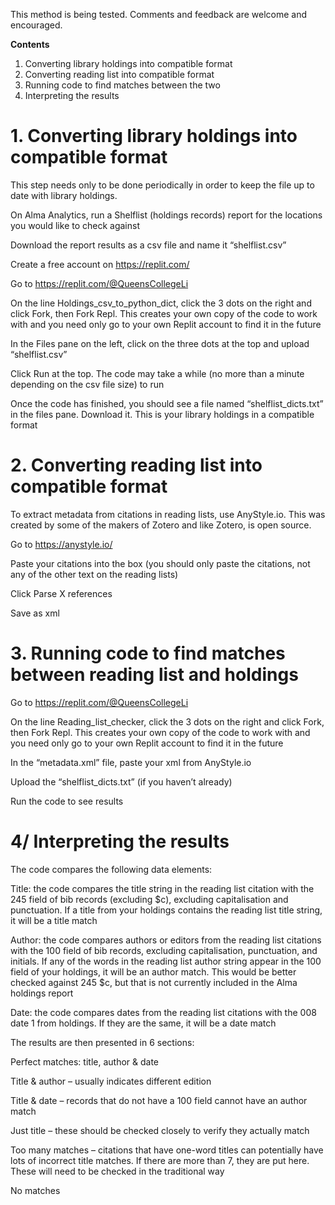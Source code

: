 This method is being tested. Comments and feedback are welcome and encouraged.

**Contents**
1.	Converting library holdings into compatible format
2.	Converting reading list into compatible format
3.	Running code to find matches between the two
4.  Interpreting the results

# 1. Converting library holdings into compatible format
This step needs only to be done periodically in order to keep the file up to date with library holdings.

On Alma Analytics, run a Shelflist (holdings records) report for the locations you would like to check against

Download the report results as a csv file and name it “shelflist.csv”

Create a free account on https://replit.com/

Go to https://replit.com/@QueensCollegeLi

On the line Holdings_csv_to_python_dict, click the 3 dots on the right and click Fork, then Fork Repl. This creates your own copy of the code to work with and you need only go to your own Replit account to find it in the future

In the Files pane on the left, click on the three dots at the top and upload “shelflist.csv”

Click Run at the top. The code may take a while (no more than a minute depending on the csv file size) to run

Once the code has finished, you should see a file named “shelflist_dicts.txt” in the files pane. Download it. This is your library holdings in a compatible format

# 2. Converting reading list into compatible format
To extract metadata from citations in reading lists, use AnyStyle.io. This was created by some of the makers of Zotero and like Zotero, is open source.

Go to https://anystyle.io/

Paste your citations into the box (you should only paste the citations, not any of the other text on the reading lists)

Click Parse X references

Save as xml

# 3. Running code to find matches between reading list and holdings
Go to https://replit.com/@QueensCollegeLi

On the line Reading_list_checker, click the 3 dots on the right and click Fork, then Fork Repl. This creates your own copy of the code to work with and you need only go to your own Replit account to find it in the future

In the “metadata.xml” file, paste your xml from AnyStyle.io

Upload the “shelflist_dicts.txt” (if you haven’t already)

Run the code to see results

# 4/ Interpreting the results
The code compares the following data elements:

Title: the code compares the title string in the reading list citation with the 245 field of bib records (excluding $c), excluding capitalisation and punctuation. If a title from your holdings contains the reading list title string, it will be a title match

Author: the code compares authors or editors from the reading list citations with the 100 field of bib records, excluding capitalisation, punctuation, and initials. If any of the words in the reading list author string appear in the 100 field of your holdings, it will be an author match. This would be better checked against 245 $c, but that is not currently included in the Alma holdings report

Date: the code compares dates from the reading list citations with the 008 date 1 from holdings. If they are the same, it will be a date match

The results are then presented in 6 sections:

Perfect matches: title, author & date

Title & author – usually indicates different edition

Title & date – records that do not have a 100 field cannot have an author match

Just title – these should be checked closely to verify they actually match

Too many matches – citations that have one-word titles can potentially have lots of incorrect title matches. If there are more than 7, they are put here. These will need to be checked in the traditional way

No matches

